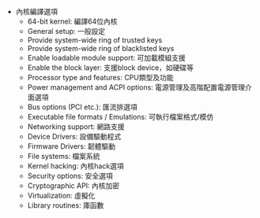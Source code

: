 -   內核編譯選項
    -   64-bit kernel: 編譯64位內核
    -   General setup: 一般設定
    -   Provide system-wide ring of trusted keys
    -   Provide system-wide ring of blacklisted keys
    -   Enable loadable module support: 可加載模組支援
    -   Enable the block layer: 支援block device，如硬碟等
    -   Processor type and features: CPU類型及功能
    -   Power management and ACPI options: 電源管理及高階配置電源管理介面選項
    -   Bus options (PCI etc.): 匯流排選項
    -   Executable file formats / Emulations: 可執行檔案格式/模仿
    -   Networking support: 網路支援
    -   Device Drivers: 設備驅動程式
    -   Firmware Drivers: 韌體驅動
    -   File systems: 檔案系統
    -   Kernel hacking: 內核hack選項
    -   Security options: 安全選項
    -   Cryptographic API: 內核加密
    -   Virtualization: 虛擬化
    -   Library routines: 庫函數